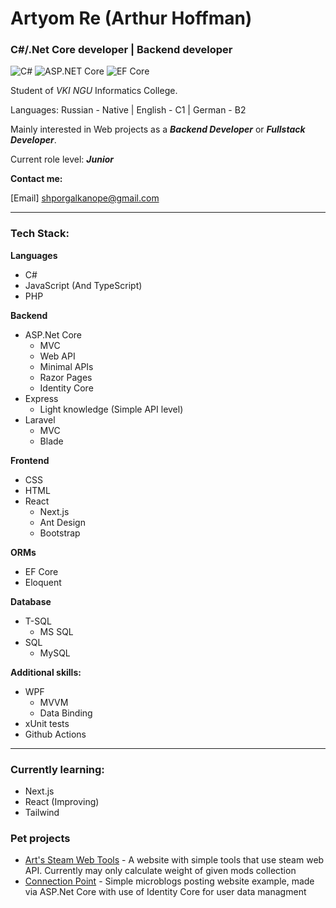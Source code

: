 # Artyom Re (Arthur Hoffman) 
### C#/.Net Core developer | Backend developer
![C#](https://img.shields.io/badge/-C%23-239120?logo=c-sharp) 
![ASP.NET Core](https://img.shields.io/badge/-ASP.NET_Core-512BD4?logo=dotnet) 
![EF Core](https://img.shields.io/badge/-EF_Core-512BD4?logo=dotnet)

Student of *VKI NGU* Informatics College. 

Languages: Russian - Native | English - C1 | German - B2

Mainly interested in Web projects as a ***Backend Developer*** or ***Fullstack Developer***.

Current role level: ***Junior***

**Contact me:**

[Email] shporgalkanope@gmail.com

---
### Tech Stack:
**Languages**
- C#
- JavaScript (And TypeScript)
- PHP

**Backend**
- ASP.Net Core
  - MVC
  - Web API
  - Minimal APIs
  - Razor Pages
  - Identity Core
- Express
  - Light knowledge (Simple API level)
- Laravel
  - MVC
  - Blade

**Frontend**
- CSS
- HTML
- React
  - Next.js
  - Ant Design
  - Bootstrap

**ORMs**
- EF Core
- Eloquent

**Database**
- T-SQL
  - MS SQL
- SQL
  - MySQL

**Additional skills:**
- WPF
  - MVVM
  - Data Binding
- xUnit tests
- Github Actions
---
### Currently learning:
- Next.js
- React (Improving)
- Tailwind

### Pet projects
- [Art's Steam Web Tools](https://github.com/Shporgalka-Nope/SteamWebTools.git) - A website with simple tools that use steam web API. Currently may only calculate weight of given mods collection
- [Connection Point](https://github.com/Shporgalka-Nope/SimpleSocialMedia.git) - Simple microblogs posting website example, made via ASP.Net Core with use of Identity Core for user data managment
